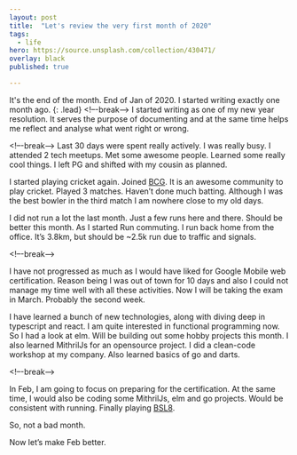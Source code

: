 ```yaml
---
layout: post
title:  "Let's review the very first month of 2020"
tags:
  - life
hero: https://source.unsplash.com/collection/430471/
overlay: black
published: true

---
```


It's the end of the month. End of Jan of 2020. I started writing exactly one month ago.
{: .lead}
<!–-break-–>
I started writing as one of my new year resolution. It serves the purpose of documenting and at the same time helps me reflect and analyse what went right or wrong. 

<!–-break-–>
Last 30 days were spent really actively. I was really busy. I attended 2 tech meetups. Met some awesome people. Learned some really cool things. I left PG and shifted with my cousin as planned. 

I started playing cricket again. Joined [BCG][BCGLINK]. It is an awesome community to play cricket. Played 3 matches. Haven’t done much batting. Although I was the best bowler in the third match I am nowhere close to my old days.

I did not run a lot the last month. Just a few runs here and there. Should be better this month. As I started Run commuting. I run back home from the office. It’s 3.8km, but should be ~2.5k run due to traffic and signals.

<!–-break-–>


I have not progressed as much as I would have liked for Google Mobile web certification. Reason being I was out of town for 10 days and also I could not manage my time well with all these activities. Now I will be taking the exam in March. Probably the second week. 

I have learned a bunch of new technologies, along with diving deep in typescript and react. I am quite interested in functional programming now. So I had a look at elm. Will be building out some hobby projects this month. I also learned MithrilJs for an opensource project. I did a clean-code workshop at my company. Also learned basics of go and darts. 

<!–-break-–>

In Feb, I am going to focus on preparing for the certification. At the same time, I would also be coding some MithrilJs, elm and go projects. Would be consistent with running. Finally playing [BSL8][BSLLINK].

So, not a bad month. 

Now let’s make Feb better. 


[BCGLINK]:       https://www.facebook.com/bangalorecricketguild
[BSLLINK]:      https://www.facebook.com/BCGSuperLeague/
